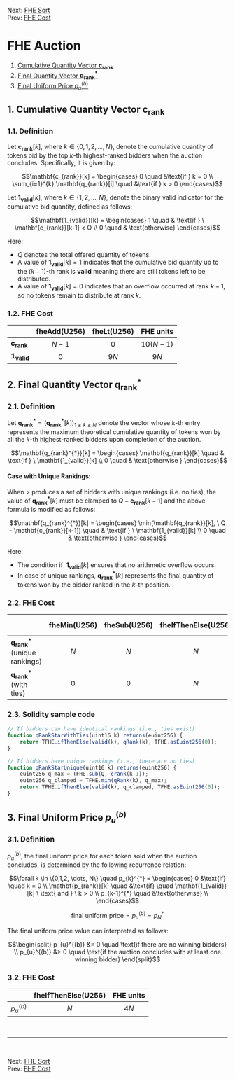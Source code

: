 Next: [FHE Sort](./3-FHE-Sort.md) \
Prev: [FHE Cost](./5-FHE-Cost.md)

# FHE Auction

1. [Cumulative Quantity Vector $\mathbf{c_{rank}}$](#1-cumulative-quantity-vector)
2. [Final Quantity Vector $\mathbf{q_{rank}^{*}}$](#2-final-quantity-vector)
3. [Final Uniform Price $p_{u}^{(b)}$](#3-final-uniform-price)

## 1. Cumulative Quantity Vector $\mathbf{c_{rank}}$

### 1.1. Definition

Let $\mathbf{c_{rank}}[k]$, where $k \in \{0, 1, 2, \dots, N\}$, denote the cumulative quantity of tokens bid by the top $k$-th highest-ranked bidders when the auction concludes. Specifically, it is given by:

```math
\mathbf{c_{rank}}[k] = 
\begin{cases}
0 \quad &\text{if } k = 0
\\
\sum_{i=1}^{k} \mathbf{q_{rank}}[i] \quad &\text{if } k > 0
\end{cases}
```

Let $\mathbf{1_{valid}}[k]$, where $k \in \{1, 2, \dots, N\}$, denote the binary valid indicator for the cumulative bid quantity, defined as follows:

```math
\mathbf{1_{valid}}[k] = 
\begin{cases}
1 \quad & \text{if } \ \mathbf{c_{rank}}[k-1] < Q \\
0 \quad & \text{otherwise}
\end{cases}
```

Here:
- $Q$ denotes the total offered quantity of tokens.
- A value of $\mathbf{1_{valid}}[k] = 1$ indicates that the cumulative bid quantity up to the $(k-1)$-th rank is **valid** meaning there are still tokens left to be distributed.
- A value of $\mathbf{1_{valid}}[k] = 0$ indicates that an overflow occurred at rank $k-1$, so no tokens remain to distribute at rank $k$.


### 1.2. FHE Cost 

|                      | fheAdd(U256) | fheLt(U256) | FHE units
| :---                 | :---:        | :---:       | :--:
| $\mathbf{c_{rank}}$  | $N-1$        | $0$         | $10(N-1)$ 
| $\mathbf{1_{valid}}$ | $0$          | $9N$        | $9N$ 


## 2. Final Quantity Vector $\mathbf{q_{rank}^{*}}$

### 2.1. Definition

Let $\mathbf{q_{rank}^{*}} = (\mathbf{q_{rank}^{*}}[k])_{1 \le k \le N}$ denote the vector whose $k$-th entry represents the maximum theoretical cumulative quantity of tokens won by all the $k$-th highest-ranked bidders upon completion of the auction.

```math
\mathbf{q_{rank}^{*}}[k] = 
\begin{cases}
\mathbf{q_{rank}}[k] \quad & \text{if } \ \mathbf{1_{valid}}[k] \\
0 \quad & \text{otherwise }
\end{cases}
```

#### Case with Unique Rankings:

When $>$ produces a set of bidders with unique rankings (i.e. no ties), the value of $\mathbf{q_{rank}^{*}}[k]$ must be clamped to $Q - \mathbf{c_{rank}}[k-1]$ and the above formula is modified as follows:

```math
\mathbf{q_{rank}^{*}}[k] = 
\begin{cases}
\min(\mathbf{q_{rank}}[k], \ Q - \mathbf{c_{rank}}[k-1]) \quad & \text{if } \ \mathbf{1_{valid}}[k] \\
0 \quad & \text{otherwise }
\end{cases}
```

Here:
- The condition $\text{if } \ \mathbf{1_{valid}}[k]$ ensures that no arithmetic overflow occurs.
- In case of unique rankings, $\mathbf{q_{rank}^{*}}[k]$ represents the final quantity of tokens won by the bidder ranked in the $k$-th position. 

### 2.2. FHE Cost 

|                      | fheMin(U256) | fheSub(U256)| fheIfThenElse(U256) | FHE units
| :---                 | :---:        | :---:       | :--:                | :--:
| $\mathbf{q_{rank}^{*}}$ (unique rankings) | $N$ | $N$ | $N$ | $25N$
| $\mathbf{q_{rank}^{*}}$ (with ties)       | $0$ | $0$ | $N$ | $4N$

### 2.3. Solidity sample code

```js
// If bidders can have identical rankings (i.e., ties exist)
function qRankStarWithTies(uint16 k) returns(euint256) {
    return TFHE.ifThenElse(valid(k), qRank(k), TFHE.asEuint256(0));
}
```

```js
// If bidders have unique rankings (i.e., there are no ties)
function qRankStarUnique(uint16 k) returns(euint256) {
    euint256 q_max = TFHE.sub(Q, crank(k-1));
    euint256 q_clamped = TFHE.min(qRank(k), q_max);
    return TFHE.ifThenElse(valid(k), q_clamped, TFHE.asEuint256(0));
}    
```

## 3. Final Uniform Price $p_{u}^{(b)}$ <a id="pub"></a>

### 3.1. Definition

$p_{u}^{(b)}$, the final uniform price for each token sold when the auction concludes, is determined by the following recurrence relation:

```math
\forall k \in \{0,1,2, \dots, N\} \quad p_{k}^{*} = 
\begin{cases}
0 &\text{if} \quad k = 0
\\
\mathbf{p_{rank}}[k] \quad &\text{if} \quad \mathbf{1_{valid}}[k] \ \text{ and } \ k > 0
\\
p_{k-1}^{*} \quad &\text{otherwise} \\
\end{cases}
```

```math
\text{final uniform price} = p_{u}^{(b)} = p_{N}^{*}
```

The final uniform price value can interpreted as follows:

```math 
\begin{split}
p_{u}^{(b)} &= 0 \quad \text{if there are no winning bidders}
\\
p_{u}^{(b)} &> 0 \quad \text{if the auction concludes with at least one winning bidder}
\end{split}
```

### 3.2. FHE Cost 

|        | fheIfThenElse(U256) | FHE units
| :---   | :---:        | :---:
| $p_{u}^{(b)}$      | $N$    | $4N$

<br>

------

<br>

Next: [FHE Sort](./3-FHE-Sort.md) \
Prev: [FHE Cost](./5-FHE-Cost.md)

